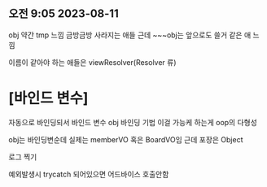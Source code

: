 ## 오전 9:05 2023-08-11

obj 약간 tmp 느낌 금방금방 사라지는 애들
근데 ~~~obj는 앞으로도 쓸거 같은 애 느낌

이름이 같아야 하는 애들은 viewResolver(Resolver 류)

# [바인드 변수]
자동으로 바인딩되서 바인드 변수
obj
바인딩 기법
이걸 가능케 하는게 oop의 다형성

obj는 바인딩변순데
실제는 memberVO 혹은 BoardVO임 근데 포장은 Object

로그 찍기

예외발생시 trycatch 되어있으면 어드바이스 호출안함
